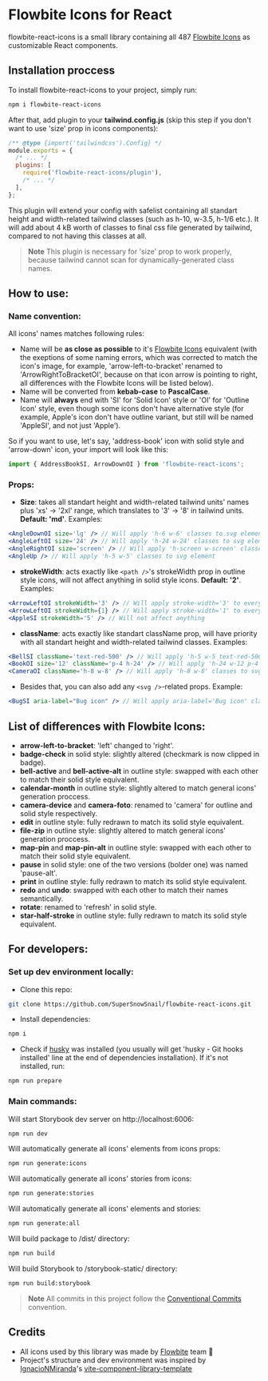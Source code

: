 # Flowbite Icons for React

flowbite-react-icons is a small library containing all 487 [Flowbite Icons](https://flowbite.com/icons/) as customizable React components.

## Installation proccess

To install flowbite-react-icons to your project, simply run:

```sh
npm i flowbite-react-icons
```

After that, add plugin to your **tailwind.config.js** (skip this step if you don't want to use 'size' prop in icons components):

```js
/** @type {import('tailwindcss').Config} */
module.exports = {
  /* ... */
  plugins: [
    require('flowbite-react-icons/plugin'),
    /* ... */
  ],
};
```

This plugin will extend your config with safelist containing all standart height and width-related tailwind classes (such as h-10, w-3.5, h-1/6 etc.). It will add about 4 kB worth of classes to final css file generated by tailwind, compared to not having this classes at all.

> **Note**
> This plugin is necessary for 'size' prop to work properly, because tailwind cannot scan for dynamically-generated class names.

## How to use:

### Name convention:

All icons' names matches following rules:

- Name will be **as close as possible** to it's [Flowbite Icons](https://flowbite.com/icons/) equivalent (with the exeptions of some naming errors, which was corrected to match the icon's image, for example, 'arrow-left-to-bracket' renamed to 'ArrowRightToBracketOI', because on that icon arrow is pointing to right, all differences with the Flowbite Icons will be listed below).
- Name will be converted from **kebab-case** to **PascalCase**.
- Name will **always** end with 'SI' for 'Solid Icon' style or 'OI' for 'Outline Icon' style, even though some icons don't have alternative style (for example, Apple's icon don't have outline variant, but still will be named 'AppleSI', and not just 'Apple').

So if you want to use, let's say, 'address-book' icon with solid style and 'arrow-down' icon, your import will look like this:

```jsx
import { AddressBookSI, ArrowDownOI } from 'flowbite-react-icons';
```

### Props:

- **Size**: takes all standart height and width-related tailwind units' names plus 'xs' -> '2xl' range, which translates to '3' -> '8' in tailwind units. **Default: 'md'**. Examples:

```jsx
<AngleDownOI size='lg' /> // Will apply 'h-6 w-6' classes to svg element
<AngleLeftOI size='24' /> // Will apply 'h-24 w-24' classes to svg element
<AngleRightOI size='screen' /> // Will apply 'h-screen w-screen' classes to svg element
<AngleUp /> // Will apply 'h-5 w-5' classes to svg element
```

- **strokeWidth**: acts exactly like `<path />`'s strokeWidth prop in outline style icons, will not affect anything in solid style icons. **Default: '2'**. Examples:

```jsx
<ArrowLeftOI strokeWidth='3' /> // Will apply stroke-width='3' to every path element inside svg element
<ArrowLeftOI strokeWidth={1} /> // Will apply stroke-width='1' to every path element inside svg element
<AppleSI strokeWidth='5' /> // Will not affect anything
```

- **className**: acts exactly like standart className prop, will have priority with all standart height and width-related tailwind classes. Examples:

```jsx
<BellSI className='text-red-500' /> // Will apply 'h-5 w-5 text-red-500' classes to svg element
<BookOI size='12' className='p-4 h-24' /> // Will apply 'h-24 w-12 p-4' classes to svg element
<CameraOI className='h-8 w-8' /> // Will apply 'h-8 w-8' classes to svg element
```

- Besides that, you can also add any `<svg />`-related props. Example:

```jsx
<BugSI aria-label="Bug icon" /> // Will apply aria-label='Bug icon' classes to svg element
```

## List of differences with Flowbite Icons:

- **arrow-left-to-bracket**: 'left' changed to 'right'.
- **badge-check** in solid style: slightly altered (checkmark is now clipped in badge).
- **bell-active** and **bell-active-alt** in outline style: swapped with each other to match their solid style equivalent.
- **calendar-month** in outline style: slightly altered to match general icons' generation proccess.
- **camera-device** and **camera-foto**: renamed to 'camera' for outline and solid style respectively.
- **edit** in outline style: fully redrawn to match its solid style equivalent.
- **file-zip** in outline style: slightly altered to match general icons' generation proccess.
- **map-pin** and **map-pin-alt** in outline style: swapped with each other to match their solid style equivalent.
- **pause** in solid style: one of the two versions (bolder one) was named 'pause-alt'.
- **print** in outline style: fully redrawn to match its solid style equivalent.
- **redo** and **undo**: swapped with each other to match their names semantically.
- **rotate**: renamed to 'refresh' in solid style.
- **star-half-stroke** in outline style: fully redrawn to match its solid style equivalent.

## For developers:

### Set up dev environment locally:

- Clone this repo:

```sh
git clone https://github.com/SuperSnowSnail/flowbite-react-icons.git
```

- Install dependencies:

```sh
npm i
```

- Check if [husky](https://typicode.github.io/husky/) was installed (you usually will get 'husky - Git hooks installed' line at the end of dependencies installation). If it's not installed, run:

```sh
npm run prepare
```

### Main commands:

Will start Storybook dev server on http://localhost:6006:

```sh
npm run dev
```

Will automatically generate all icons' elements from icons props:

```sh
npm run generate:icons
```

Will automatically generate all icons' stories from icons:

```sh
npm run generate:stories
```

Will automatically generate all icons' elements and stories:

```sh
npm run generate:all
```

Will build package to /dist/ directory:

```sh
npm run build
```

Will build Storybook to /storybook-static/ directory:

```sh
npm run build:storybook
```

> **Note**
> All commits in this project follow the [Conventional Commits](https://www.conventionalcommits.org/en/v1.0.0/) convention.

## Credits

- All icons used by this library was made by [Flowbite](https://flowbite.com/icons) team 💙
- Project's structure and dev environment was inspired by [IgnacioNMiranda](https://github.com/IgnacioNMiranda)'s [vite-component-library-template](https://github.com/IgnacioNMiranda/vite-component-library-template/)
